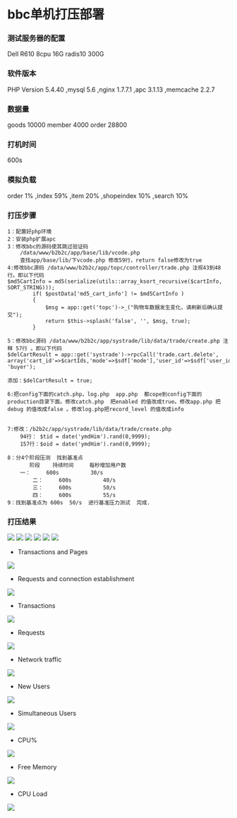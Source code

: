 # bbc单机打压部署

### 测试服务器的配置
Dell R610 8cpu 16G radis10 300G

### 软件版本
PHP Version 5.4.40 ,mysql 5.6 ,nginx 1.7.7.1 ,apc 3.1.13 ,memcache 2.2.7 

### 数据量
goods 10000 member 4000 order 28800 

### 打机时间
600s

### 模拟负载
order 1% ,index 59% ,item 20% ,shopeindex 10% ,search 10% 

### 打压步骤
```
1：配置好php环境
2：安装php扩展apc
3：修改bbc的源码使其跳过验证码 
	/data/www/b2b2c/app/base/lib/vcode.php
	查找app/base/lib/下vcode.php 修改59行，return false修改为true
4:修改bbc源码 /data/www/b2b2c/app/topc/controller/trade.php 注视43到48行。即以下代码
$md5CartInfo = md5(serialize(utils::array_ksort_recursive($cartInfo, SORT_STRING)));
        if( $postData['md5_cart_info'] != $md5CartInfo )
        {
            $msg = app::get('topc')->_("购物车数据发生变化，请刷新后确认提交");
            return $this->splash('false', '', $msg, true);
        }

5：修改bbc源码 /data/www/b2b2c/app/systrade/lib/data/trade/create.php 注释 57行 。即以下代码
$delCartResult = app::get('systrade')->rpcCall('trade.cart.delete', array('cart_id'=>$cartIds,'mode'=>$sdf['mode'],'user_id'=>$sdf['user_id']), 'buyer');

添加：$delCartResult = true;

6:把config下面的catch.php，log.php  app.php  都cope到config下面的production目录下面。修改catch.php  把enabled 的值改成true。修改app.php 把debug 的值改成false 。修改log.php把record_level 的值改成info


7:修改：/b2b2c/app/systrade/lib/data/trade/create.php  
	94行： $tid = date('ymdHim').rand(0,9999);
	157行：$oid = date('ymdHim').rand(0,9999);

8：分4个阶段压测  找到基准点
       阶段    持续时间     每秒增加用户数
   	一：     600s          30/s    
        二：     600s          40/s
        三：     600s          50/s
        四：     600s          55/s
9：找到基准点为 600s  50/s  进行基准压力测试  完成.
```

### 打压结果
<img src='images/single/Main Statistics.png'>
<img src='images/single/Transactions.png'>
<img src='images/single/Network Throughput.png'>
<img src='images/single/Counters Statistics.png'>
<img src='images/single/Server monitoring.png'>
<img src='images/single/HTTP return code .png'>
 
- Transactions and Pages

<img src='images/single/graphes-Transactions-mean_tn.png'>


- Requests and connection establishment

<img src='images/single/graphes-Perfs-mean_tn.png'>

- Transactions

<img src='images/single/graphes-Transactions-rate_tn.png'>

- Requests

<img src='images/single/graphes-Perfs-rate_tn.png'>

- Network traffic

<img src='images/single/graphes-Size-rate_tn.png'>

- New Users

<img src='images/single/graphes-Users_Arrival-rate_tn.png'>

- Simultaneous Users

<img src='images/single/graphes-Users-simultaneous_tn.png'>

- CPU%

<img src='images/single/graphes-cpu-mean_tn.png'>

- Free Memory

<img src='images/single/graphes-freemem-mean_tn.png'>

- CPU Load

<img src='images/single/graphes-load-mean_tn.png'>



